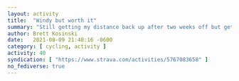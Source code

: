 ```yaml
---
layout: activity
title:  "Windy but worth it"
summary: "Still getting my distance back up after two weeks off but getting there..."
author: Brett Kosinski
date:   2021-08-09 21:48:16 -0600
category: [ cycling, activity ]
activity: 40
syndication: [ "https://www.strava.com/activities/5767083658" ]
no_fediverse: true
---
```


